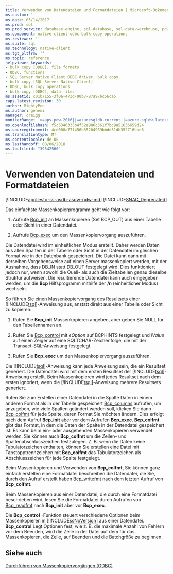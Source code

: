```yaml
---
title: Verwenden von Datendateien und Formatdateien | Microsoft-Dokumentation
ms.custom: ''
ms.date: 03/14/2017
ms.prod: sql
ms.prod_service: database-engine, sql-database, sql-data-warehouse, pdw
ms.component: native-client-odbc-bulk-copy-operations
ms.reviewer: ''
ms.suite: sql
ms.technology: native-client
ms.tgt_pltfrm: ''
ms.topic: reference
helpviewer_keywords:
- bulk copy [ODBC], file formats
- ODBC, functions
- SQL Server Native Client ODBC driver, bulk copy
- bulk copy [SQL Server Native Client]
- ODBC, bulk copy operations
- bulk copy [ODBC], data files
ms.assetid: c01b7155-3f0a-473d-90b7-87a97bc56ca5
caps.latest.revision: 30
author: MightyPen
ms.author: genemi
manager: craigg
monikerRange: '>=aps-pdw-2016||=azuresqldb-current||=azure-sqldw-latest||>=sql-server-2016||=sqlallproducts-allversions||>=sql-server-linux-2017'
ms.openlocfilehash: f5c5346335b4f52e986c361f7bc9a51636659d24
ms.sourcegitcommit: 4cd008a77f456b35204989bbdd31db352716bbe6
ms.translationtype: MT
ms.contentlocale: de-DE
ms.lasthandoff: 08/06/2018
ms.locfileid: "39542560"
---
```

# <a name="using-data-files-and-format-files"></a>Verwenden von Datendateien und Formatdateien
[!INCLUDE[appliesto-ss-asdb-asdw-pdw-md](../../includes/appliesto-ss-asdb-asdw-pdw-md.md)]
[!INCLUDE[SNAC_Deprecated](../../includes/snac-deprecated.md)]

  Das einfachste Massenkopierprogramm geht wie folgt vor:  
  
1.  Aufrufe [Bcp_init](../../relational-databases/native-client-odbc-extensions-bulk-copy-functions/bcp-init.md) an Massenkopieren (Set BCP_OUT) aus einer Tabelle oder Sicht in einer Datendatei.  
  
2.  Aufrufe [Bcp_exec](../../relational-databases/native-client-odbc-extensions-bulk-copy-functions/bcp-exec.md) um den Massenkopiervorgang auszuführen.  
  
 Die Datendatei wird im einheitlichen Modus erstellt. Daher werden Daten aus allen Spalten in der Tabelle oder Sicht in der Datendatei im gleichen Format wie in der Datenbank gespeichert. Die Datei kann dann mit derselben Vorgehensweise auf einen Server massenkopiert werden, mit der Ausnahme, dass DB_IN statt DB_OUT festgelegt wird. Dies funktioniert jedoch nur, wenn sowohl die Quell- als auch die Zieltabellen genau dieselbe Struktur aufweisen. Die resultierende Datendatei kann auch eingegeben werden, um die **Bcp** Hilfsprogramm mithilfe der **/n** (einheitlicher Modus) wechseln.  
  
 So führen Sie einen Massenkopiervorgang des Resultsets einer [!INCLUDE[tsql](../../includes/tsql-md.md)]-Anweisung aus, anstatt direkt aus einer Tabelle oder Sicht zu kopieren:  
  
1.  Rufen Sie **Bcp_init** Massenkopieren angeben, aber geben Sie NULL für den Tabellennamen an.  
  
2.  Rufen Sie [Bcp_control](../../relational-databases/native-client-odbc-extensions-bulk-copy-functions/bcp-control.md) mit *eOption* auf BCPHINTS festgelegt und *iValue* auf einen Zeiger auf eine SQLTCHAR-Zeichenfolge, die mit der Transact-SQL-Anweisung festgelegt.  
  
3.  Rufen Sie **Bcp_exec** um den Massenkopiervorgang auszuführen.  
  
 Die [!INCLUDE[tsql](../../includes/tsql-md.md)]-Anweisung kann jede Anweisung sein, die ein Resultset generiert. Die Datendatei wird mit dem ersten Resultset der [!INCLUDE[tsql](../../includes/tsql-md.md)]-Anweisung erstellt. Beim Massenkopieren wird jedes Resultset nach dem ersten ignoriert, wenn die [!INCLUDE[tsql](../../includes/tsql-md.md)]-Anweisung mehrere Resultsets generiert.  
  
 Rufen Sie zum Erstellen einer Datendatei in die Spalte Daten in einem anderen Format als in der Tabelle gespeichert [Bcp_columns](../../relational-databases/native-client-odbc-extensions-bulk-copy-functions/bcp-columns.md) aufrufen, um anzugeben, wie viele Spalten geändert werden soll, klicken Sie dann [Bcp_colfmt](../../relational-databases/native-client-odbc-extensions-bulk-copy-functions/bcp-colfmt.md) für jede Spalte, deren Format Sie möchten ändern. Dies erfolgt nach dem Aufruf **Bcp_init** aber vor dem Aufrufen **Bcp_exec**. **Bcp_colfmt** gibt das Format, in dem die Daten der Spalte in der Datendatei gespeichert ist. Es kann beim ein- oder ausgehenden Massenkopieren verwendet werden. Sie können auch **Bcp_colfmt** um die Zeilen- und Spaltenabschlusszeichen festzulegen. Z. B. wenn die Daten keine Tabulatorzeichen enthalten, können Sie erstellen eine Datei mit Tabstopptrennzeichen mit **Bcp_colfmt** das Tabulatorzeichen als Abschlusszeichen für jede Spalte festgelegt.  
  
 Beim Massenkopieren und Verwenden von **Bcp_colfmt**, Sie können ganz einfach erstellen eine Formatdatei beschreiben die Datendatei, die Sie, durch den Aufruf erstellt haben [Bcp_writefmt](../../relational-databases/native-client-odbc-extensions-bulk-copy-functions/bcp-writefmt.md) nach dem letzten Aufruf von **Bcp_colfmt**.  
  
 Beim Massenkopieren aus einer Datendatei, die durch eine Formatdatei beschrieben wird, lesen Sie die Formatdatei durch Aufrufen von [Bcp_readfmt](../../relational-databases/native-client-odbc-extensions-bulk-copy-functions/bcp-readfmt.md) nach **Bcp_init** aber vor **Bcp_exec**.  
  
 Die **Bcp_control** -Funktion steuert verschiedene Optionen beim Massenkopieren in [!INCLUDE[ssNoVersion](../../includes/ssnoversion-md.md)] aus einer Datendatei. **Bcp_control** Legt Optionen fest, wie z. B. die maximale Anzahl von Fehlern vor dem Beenden, wird die Zeile in der Datei auf dem für das Massenkopieren, die Zeile, auf Beenden und die Batchgröße zu beginnen.  
  
## <a name="see-also"></a>Siehe auch  
 [Durchführen von Massenkopiervorgängen &#40;ODBC&#41;](../../relational-databases/native-client-odbc-bulk-copy-operations/performing-bulk-copy-operations-odbc.md)  
  
  
